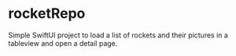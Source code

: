 # rocketRepo
Simple SwiftUI project to load a list of rockets and their pictures in a tableview and open a detail page.

